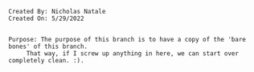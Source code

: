 
	Created By: Nicholas Natale
	Created On: 5/29/2022


	Purpose: The purpose of this branch is to have a copy of the 'bare bones' of this branch. 
		 That way, if I screw up anything in here, we can start over completely clean. :).
	
	



